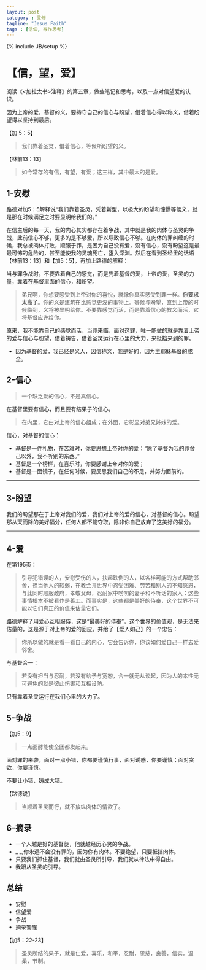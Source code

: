 ```yaml
---
layout: post
category : 灵修
tagline: "Jesus Faith"
tags : [信仰, 写作思考]
---
```

{% include JB/setup %}

# 【信，望，爱】

阅读《<加拉太书>注释》的第五章，做些笔记和思考，以及一点对信望爱的认识。

因为上帝的爱，基督的义，要持守自己的信心与盼望，借着信心得以称义，借着盼望得以坚持到最后。

【加 5：5】

> 我们靠着圣灵，借着信心，等候所盼望的义。

【林前13：13】

> 如今常存的有信，有望，有爱；这三样，其中最大的是爱。

## 1-安慰

路德对加5：5解释说“我们靠着圣灵，凭着新型，以极大的盼望和憧憬等候义，就是那在时候满足之时要显明给我们的。”

在信主后的每一天，我的内心其实都存在着争战，其中就是我的肉体与圣灵的争战，此前信心不够，更多的是不够爱，所以导致信心不够。在肉体的罪纠缠的时候，我总被肉体打败，顺服于罪，是因为自己没有爱，没有信心，没有盼望这是最最可怖的危险的，甚至能使我的灵魂死亡，堕入深渊。然后在看到圣经里的话语【林前13：13】和【加5：5】，再加上路德的解释：

当与罪争战时，不要靠着自己的感觉，而是凭着基督的爱，上帝的爱，圣灵的力量，靠着在基督里面的信心，和盼望。

> 弟兄啊，你想要感受到上帝对你的喜悦，就像你真实感受到罪一样。**你要求太高了**。你的义是建筑在比感觉更没的事物上。等候与盼望，直到上帝的时候临到，义将被显明给你。不要靠感觉而活，而是靠着信心的教义而活，它将基督应许给你。

原来，我不能靠自己的感觉而活，当罪来临，面对这罪，唯一能做的就是靠着上帝的爱与信心与盼望，借着祷告，借着圣灵运行在心里的大力，来抵挡来到的罪。

* 因为基督的爱，我已经是义人，因信称义，我是好的，因为主耶稣基督的成全。

## 2-信心

> 一个缺乏爱的信心，不是真信心。

在基督里要有信心，而且要有结果子的信心。

> 在内里，它由对上帝的信心组成；在外面，它彰显对弟兄姊妹的爱。

信心，对基督的信心：

* 基督是一件礼物，在苦难时，你要思想上帝对你的爱；“除了基督为我的罪舍己以外，我不听别的东西。”
* 基督是一个榜样，在喜乐时，你要感谢上帝对你的爱；
* 基督是一面镜子，在任何时候，要反思我们自己的不足，并努力面前的。

***

## 3-盼望

我们的盼望那在于上帝对我们的爱，我们对上帝的爱的信心，对基督的信心。盼望那从天而降的美好福分，任何人都不能夺取，除非你自己放弃了这美好的福分。

***

## 4-爱

在第195页：  

> 引导犯错误的人，安慰受伤的人，扶起跌倒的人，以各样可能的方式帮助邻舍，担当他人的软弱，在教会并世界中忍受困难、劳苦和别人的不知感恩，与此同时顺服政府，孝敬父母，忍耐家中唠叨的妻子和不听话的家人：这些事情根本不被看作是善工。而事实是，这些都是美好的侍奉，这个世界不可能以它们真正的价值来估量它们。

路德解释了用爱心互相服侍，这是“最美好的侍奉”，这个世界的价值观，是无法来估量的，这是源于对上帝的爱的回应。并给了【爱人如己】的一个忠告：

> 你所以做的就是看一看自己的内心，它会告诉你，你该如何爱自己一样去爱邻舍。

与基督合一：

> 若没有担当与忍耐，若没有给予与宽恕，合一就无从谈起，因为人的本性无可避免的就是彼此伤害和互相设防。

只有靠着圣灵运行在我们心里的大力了。

## 5-争战

【加5：9】

> 一点面酵能使全团都发起来。

面对罪的来袭，面对一点小错，你都要谨慎行事，面对诱惑，你要谨慎；面对贪欲，你要谨慎。

不要让小错，铸成大错。

【路德说】

> 当顺着圣灵而行，就不放纵肉体的情欲了。


## 6-摘录

* 一个人越是好的基督徒，他就越经历心灵的争战。
* _ _,你永远不会没有罪的，因为你有肉体。不要绝望，只要抵挡肉体。
* 只要我们抓住基督，我们就由圣灵所引导，我们就从律法中得自由。
* 我跟从圣灵的引导。

## 总结

* 安慰
* 信望爱
* 争战
* 摘录警醒

【加5：22-23】

> 圣灵所结的果子，就是仁爱，喜乐，和平，忍耐，恩慈，良善，信实，温柔，节制。